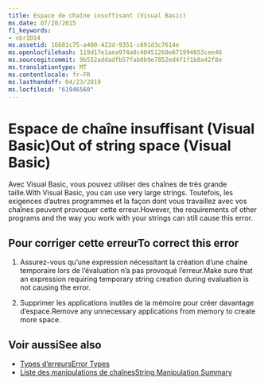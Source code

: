 ```yaml
---
title: Espace de chaîne insuffisant (Visual Basic)
ms.date: 07/20/2015
f1_keywords:
- vbrID14
ms.assetid: 16681c75-a400-422d-9351-c691d3c7614e
ms.openlocfilehash: 119d17e1aea974a0c40451260e671994653cee46
ms.sourcegitcommit: 9b552addadfb57fab0b9e7852ed4f1f1b8a42f8e
ms.translationtype: MT
ms.contentlocale: fr-FR
ms.lasthandoff: 04/23/2019
ms.locfileid: "61946560"
---
```

# <a name="out-of-string-space-visual-basic"></a><span data-ttu-id="e0fd7-102">Espace de chaîne insuffisant (Visual Basic)</span><span class="sxs-lookup"><span data-stu-id="e0fd7-102">Out of string space (Visual Basic)</span></span>
<span data-ttu-id="e0fd7-103">Avec Visual Basic, vous pouvez utiliser des chaînes de très grande taille.</span><span class="sxs-lookup"><span data-stu-id="e0fd7-103">With Visual Basic, you can use very large strings.</span></span> <span data-ttu-id="e0fd7-104">Toutefois, les exigences d’autres programmes et la façon dont vous travaillez avec vos chaînes peuvent provoquer cette erreur.</span><span class="sxs-lookup"><span data-stu-id="e0fd7-104">However, the requirements of other programs and the way you work with your strings can still cause this error.</span></span>  
  
## <a name="to-correct-this-error"></a><span data-ttu-id="e0fd7-105">Pour corriger cette erreur</span><span class="sxs-lookup"><span data-stu-id="e0fd7-105">To correct this error</span></span>  
  
1. <span data-ttu-id="e0fd7-106">Assurez-vous qu’une expression nécessitant la création d’une chaîne temporaire lors de l’évaluation n’a pas provoqué l’erreur.</span><span class="sxs-lookup"><span data-stu-id="e0fd7-106">Make sure that an expression requiring temporary string creation during evaluation is not causing the error.</span></span>  
  
2. <span data-ttu-id="e0fd7-107">Supprimer les applications inutiles de la mémoire pour créer davantage d’espace.</span><span class="sxs-lookup"><span data-stu-id="e0fd7-107">Remove any unnecessary applications from memory to create more space.</span></span>  
  
## <a name="see-also"></a><span data-ttu-id="e0fd7-108">Voir aussi</span><span class="sxs-lookup"><span data-stu-id="e0fd7-108">See also</span></span>

- [<span data-ttu-id="e0fd7-109">Types d’erreurs</span><span class="sxs-lookup"><span data-stu-id="e0fd7-109">Error Types</span></span>](../../../visual-basic/programming-guide/language-features/error-types.md)
- [<span data-ttu-id="e0fd7-110">Liste des manipulations de chaînes</span><span class="sxs-lookup"><span data-stu-id="e0fd7-110">String Manipulation Summary</span></span>](../../../visual-basic/language-reference/keywords/string-manipulation-summary.md)
